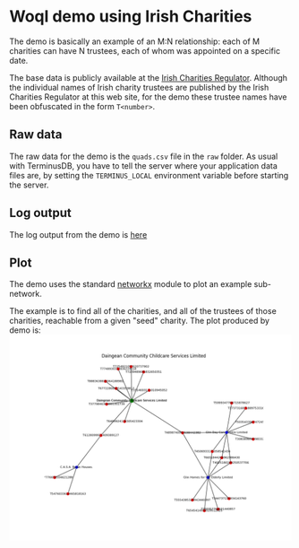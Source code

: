 # Woql demo using Irish Charities 

The demo is basically an example of an M:N relationship: each of M charities can have N trustees,  each of whom was appointed on a specific date.

The base data is publicly available at the [Irish Charities Regulator](https://www.charitiesregulator.ie/en/information-for-the-public/search-the-register-of-charities).  Although the individual names of Irish charity trustees are published by the Irish Charities Regulator at this web site,  for the demo these trustee names have been obfuscated in the form `T<number>`.

## Raw data
The raw data for the demo is the `quads.csv` file in the `raw` folder.  As usual with TerminusDB,  you have to tell the server where your application data files are,  by setting the `TERMINUS_LOCAL` environment variable before starting the server.

## Log output
The log output from the demo is [here](https://github.com/Chrisjhorn/terminusDB/blob/master/charities/log.txt)

## Plot
The demo uses the standard [networkx](https://networkx.github.io/) module to plot an example sub-network.

The example is to find all of the charities,  and all of the trustees of those charities,  reachable from a given "seed" charity.  The plot produced by demo is: ![plot](https://github.com/Chrisjhorn/terminusDB/blob/master/charities/charities.png)

